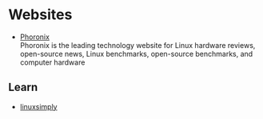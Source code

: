 # Websites

- [Phoronix](https://www.phoronix.com/)
  <br/>Phoronix is the leading technology website for Linux hardware reviews, open-source news, Linux benchmarks, open-source benchmarks, and computer hardware

## Learn

- [linuxsimply](https://linuxsimply.com/)